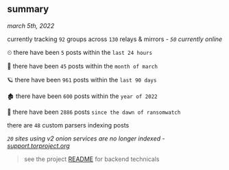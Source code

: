 
## summary
_march 5th, 2022_

currently tracking `92` groups across `130` relays & mirrors - _`50` currently online_

⏲ there have been `5` posts within the `last 24 hours`

🦈 there have been `45` posts within the `month of march`

🪐 there have been `961` posts within the `last 90 days`

🏚 there have been `600` posts within the `year of 2022`

🦕 there have been `2886` posts `since the dawn of ransomwatch`

there are `48` custom parsers indexing posts

_`20` sites using v2 onion services are no longer indexed - [support.torproject.org](https://support.torproject.org/onionservices/v2-deprecation/)_

> see the project [README](https://github.com/thetanz/ransomwatch#ransomwatch--) for backend technicals
